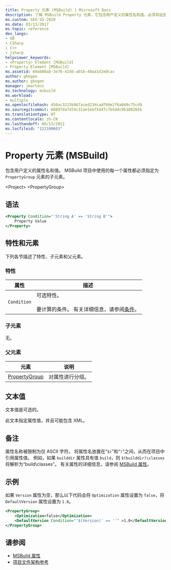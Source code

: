 ```yaml
---
title: Property 元素 (MSBuild) | Microsoft Docs
description: 了解 MSBuild Property 元素，它包含用户定义的属性名和值，必须将这些属性名和值指定为 PropertyGroup 元素的子元素。
ms.custom: SEO-VS-2020
ms.date: 03/13/2017
ms.topic: reference
dev_langs:
- VB
- CSharp
- C++
- jsharp
helpviewer_keywords:
- <Property> Element [MSBuild]
- Property Element [MSBuild]
ms.assetid: 69ab08ab-3e76-41dd-a01b-49aa1d2e0cac
author: ghogen
ms.author: ghogen
manager: jmartens
ms.technology: msbuild
ms.workload:
- multiple
ms.openlocfilehash: 450ac3215b967aced23dcadf99e2f6a049c75cd9
ms.sourcegitcommit: 68897da7d74c31ae1ebf5d47c7b5ddc9b108265b
ms.translationtype: HT
ms.contentlocale: zh-CN
ms.lasthandoff: 08/13/2021
ms.locfileid: "122100603"
---
```

# <a name="property-element-msbuild"></a>Property 元素 (MSBuild)

包含用户定义的属性名和值。 MSBuild 项目中使用的每一个属性都必须指定为 `PropertyGroup` 元素的子元素。

 \<Project> \<PropertyGroup>

## <a name="syntax"></a>语法

```xml
<Property Condition="'String A' == 'String B'">
    Property Value
</Property>
```

## <a name="attributes-and-elements"></a>特性和元素

 下列各节描述了特性、子元素和父元素。

### <a name="attributes"></a>特性

|属性|描述|
|---------------|-----------------|
|`Condition`|可选特性。<br /><br /> 要计算的条件。 有关详细信息，请参阅[条件](../msbuild/msbuild-conditions.md)。|

### <a name="child-elements"></a>子元素

 无。

### <a name="parent-elements"></a>父元素

|元素|说明|
|-------------|-----------------|
|[PropertyGroup](../msbuild/propertygroup-element-msbuild.md)|对属性进行分组。|

## <a name="text-value"></a>文本值

 文本值是可选的。

 此文本指定属性值，并且可能包含 XML。

## <a name="remarks"></a>备注

 属性名称被限制为仅 ASCII 字符。 将属性名放置在“`$(`”和“`)`”之间，从而在项目中引用属性值。 例如，如果 `builddir` 属性具有值 `build`，则 `$(builddir)\classes` 将解析为“build\classes”。 有关属性的详细信息，请参阅 [MSBuild 属性](../msbuild/msbuild-properties.md)。

## <a name="example"></a>示例

 如果 `Version` 属性为空，那么以下代码会将 `Optimization` 属性设置为 `false`，将 `DefaultVersion` 属性设置为 `1.0`。

```xml
<PropertyGroup>
    <Optimization>false</Optimization>
    <DefaultVersion Condition="'$(Version)' == ''" >1.0</DefaultVersion>
</PropertyGroup>
```

## <a name="see-also"></a>请参阅

- [MSBuild 属性](../msbuild/msbuild-properties.md)
- [项目文件架构参考](../msbuild/msbuild-project-file-schema-reference.md)
